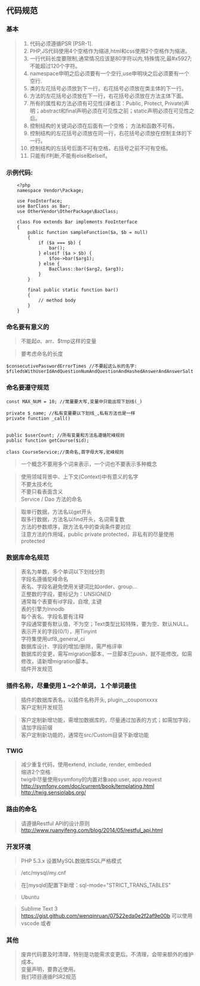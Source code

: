 ## 代码规范

### 基本
> 1. 代码必须遵循PSR [PSR-1]. 
> 2. PHP,JS代码使用4个空格作为缩进,html和css使用2个空格作为缩进。 
> 3. 一行代码长度要限制,通常情况应该是80字符以内,特殊情况,最֒#x5927;不能超过120个字符。 
> 4. namespace申明之后必须要有一个空行,use申明块之后必须要有一个空行. 
> 5. 类的左花括号必须放到下一行，右花括号必须放在类主体的下一行。 
> 6. 方法的左花括号必须放在下一行，右花括号必须放在方法主体下面。 
> 7. 所有的属性和方法必须有可见性(译者注：Public, Protect, Private)声明；abstract和final声明必须在可见性之前；static声明必须在可见性之后。 
> 8. 控制结构的关键词必须在后面有一个空格； 方法和函数不可有。 
> 9. 控制结构的左花括号必须放在同一行，右花括号必须放在控制主体的下一行。 
> 10. 控制结构的左括号后面不可有空格，右括号之前不可有空格。 
> 11. 只能有if判断,不能有else和elseif。 

### 示例代码:

        <?php
        namespace Vendor\Package;

        use FooInterface;
        use BarClass as Bar;
        use OtherVendor\OtherPackage\BazClass;

        class Foo extends Bar implements FooInterface
        {
            public function sampleFunction($a, $b = null)
            {
                if ($a === $b) {
                    bar();
                } elseif ($a > $b) {
                    $foo->bar($arg1);
                } else {
                    BazClass::bar($arg2, $arg3);
                }
            }

            final public static function bar()
            {
                // method body
            }
        }
        
### 命名要有意义的

> 不能起$a、$arr、$tmp这样的变量

> 要考虑命名的长度

    $consecutivePasswordErrorTimes //不要起这么长的名字:
    $filedsWithUserIdAndQuestionNumAndQuestionAndHashedAnswerAndAnswerSalt

### 命名要遵守规范

    const MAX_NUM = 10; //常量要大写,变量中只能出现下划线(_)

    private $_name; //私有变量要以下划线_,私有方法也是一样
    private function _call()


    public $userCount; //所有变量和方法名遵循陀峰规则
    public function getCourse($id);

    class CourseService;//类命名,首字母大写,驼峰规则  

>  一个概念不要用多个词来表示，一个词也不要表示多种概念  

> 使用领域背景中、上下文(Context)中有意义的名字  
> 不要太技术化  
> 不要只看表面含义  
> Service / Dao 方法的命名  

> 取单行数据，方法名以get开头  
> 取多行数据，方法名以find开头，名词需复数  
> 方法的参数顺序，跟方法名中的查询条件要对应  
> 注意方法的作用域，public private protected，非私有的尽量使用protected  

### 数据库命名规范

> 表名为单数，多个单词以下划线分割  
> 字段名遵循鸵峰命名  
> 表名、字段名避免使用关键词比如order、group...  
> 正整数的字段，要标记为：UNSIGNED  
> 通常每个表要有id字段，自增, 主键  
> 表的引擎为Innodb  
> 每个表名、字段名要有注释  
> 字段通常要有默认值，不为空；Text类型比较特殊，要为空、默认NULL。  
> 表示开关的字段(0/1），用Tinyint  
> 字符集使用utf8_general_ci  
> 数据库设计、字段的增加/删除，需严格评审  
> 数据库的变更，需写migration脚本，一旦脚本已push，就不能修改。如需修改，请新增migration脚本。  
> 插件开发规范  

### 插件名称，尽量使用１~2个单词，１个单词最佳  
> 插件的数据库表名，以插件名称开头, plugin__couponxxxx  
> 客户定制开发规范  

> 客户定制新增功能，需增加数据库的，尽量通过加表的方式；如需加字段，请加字段前缀  
> 客户定制新功能的，通常在src/Custom目录下新增功能  

### TWIG

> 减少重复代码，使用extend, include, render, embeded  
> 缩进2个空格  
> twig中尽量使用sysmfony的内置对象app.user, app.request  
> http://symfony.com/doc/current/book/templating.html  
> http://twig.sensiolabs.org/  

### 路由的命名

> 请遵循Restful API的设计原则  
> http://www.ruanyifeng.com/blog/2014/05/restful_api.html  

### 开发环境

> PHP 5.3.x
> 设置MySQL数据库SQL严格模式

> /etc/mysql/my.cnf

> 在[mysqld]配置下新增：sql-mode="STRICT_TRANS_TABLES"

> Ubuntu

> Sublime Text 3 https://gist.github.com/wenqinruan/07522eda0e2f2af9e00b 可以使用　vscode 或者　

### 其他

> 废弃代码要及时清理，特别是功能需求变更后。不清理，会带来额外的维护成本。  
> 变量声明，要靠近使用。  
> 我们项目遵循PSR2规范  